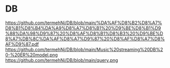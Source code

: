 # DB
https://github.com/termehNj/DB/blob/main/%DA%AF%D8%B2%D8%A7%D8%B1%D8%B4%DA%A9%D8%A7%D8%B1%20%D9%BE%D8%B1%D9%88%DA%98%D9%87%20%D8%AF%D8%B1%D8%B3%20%D9%BE%D8%A7%DB%8C%DA%AF%D8%A7%D9%87%20%D8%AF%D8%A7%D8%AF%D9%87.pdf
https://github.com/termehNj/DB/blob/main/Music%20streaming%20DB%20-%20ER%20model.png
https://github.com/termehNj/DB/blob/main/query.png

